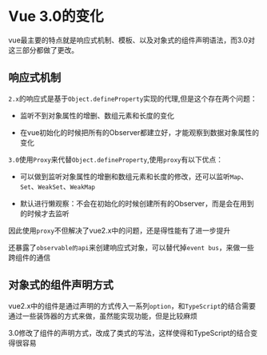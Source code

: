 # Vue 3.0的变化

vue最主要的特点就是响应式机制、模板、以及对象式的组件声明语法，而3.0对这三部分都做了更改。

## 响应式机制

`2.x`的响应式是基于`Object.defineProperty`实现的代理,但是这个存在两个问题：

- 监听不到对象属性的增删、数组元素和长度的变化

- 在vue初始化的时候把所有的Observer都建立好，才能观察到数据对象属性的变化

`3.0`使用`Proxy`来代替`Object.defineProperty`,使用`proxy`有以下优点：

- 可以做到监听对象属性的增删和数组元素和长度的修改，还可以监听`Map`、`Set`、`WeakSet`、`WeakMap`

- 默认进行懒观察：不会在初始化的时候创建所有的Observer，而是会在用到的时候才去监听

因此使用`proxy`不但解决了vue2.x中的问题，还是得性能有了进一步提升

还暴露了`observable的api`来创建响应式对象，可以替代掉`event bus`，来做一些跨组件的通信

## 对象式的组件声明方式

vue2.x中的组件是通过声明的方式传入一系列`option`，和`TypeScript`的结合需要通过一些装饰器的方式来做，虽然能实现功能，但是比较麻烦

3.0修改了组件的声明方式，改成了类式的写法，这样使得和TypeScript的结合变得很容易